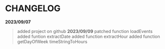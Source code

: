 # CHANGELOG
**2023/09/07**
> added project on github
**2023/09/09**
> patched function loadEvents
> added funtion extractDate
> added function extractHour
> added function getDayOfWeek
> timeStringToHours